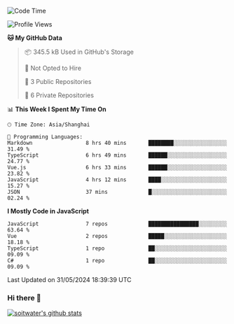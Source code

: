<!--START_SECTION:waka-->
![Code Time](http://img.shields.io/badge/Code%20Time-3%2C533%20hrs%2053%20mins-blue)

![Profile Views](http://img.shields.io/badge/Profile%20Views-0-blue)

**🐱 My GitHub Data** 

> 📦 345.5 kB Used in GitHub's Storage 
 > 
> 🚫 Not Opted to Hire
 > 
> 📜 3 Public Repositories 
 > 
> 🔑 6 Private Repositories 
 > 
📊 **This Week I Spent My Time On** 

```text
🕑︎ Time Zone: Asia/Shanghai

💬 Programming Languages: 
Markdown                 8 hrs 40 mins       ████████░░░░░░░░░░░░░░░░░   31.49 % 
TypeScript               6 hrs 49 mins       ██████░░░░░░░░░░░░░░░░░░░   24.77 % 
Vue.js                   6 hrs 33 mins       ██████░░░░░░░░░░░░░░░░░░░   23.82 % 
JavaScript               4 hrs 12 mins       ████░░░░░░░░░░░░░░░░░░░░░   15.27 % 
JSON                     37 mins             █░░░░░░░░░░░░░░░░░░░░░░░░   02.24 % 
```

**I Mostly Code in JavaScript** 

```text
JavaScript               7 repos             ████████████████░░░░░░░░░   63.64 % 
Vue                      2 repos             █████░░░░░░░░░░░░░░░░░░░░   18.18 % 
TypeScript               1 repo              ██░░░░░░░░░░░░░░░░░░░░░░░   09.09 % 
C#                       1 repo              ██░░░░░░░░░░░░░░░░░░░░░░░   09.09 % 
```




 Last Updated on 31/05/2024 18:39:39 UTC
<!--END_SECTION:waka-->

### Hi there 👋
[![soitwater's github stats](https://github-readme-stats.vercel.app/api?username=soitwater)](https://github.com/soitwater/github-readme-stats)
